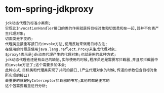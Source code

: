 # tom-spring-jdkproxy
	jdk动态代理的标准小案例;
	实现此InvocationHandler接口的类的作用就是将目标对象和切面柔和在一起,其并不负责产生代理对象;
	切面类是不变的;
	代理类重接重写接口的invoke方法,使用反射来调用目标方法;
	在使用的时候是使用java.lang.reflect.Proxy来生成代理对象;
	$proxy4表示是jdk动态代理产生的代理对象;也就是用的此种方式;
	jdk动态代理也还是有自己的缺陷,实际使用的时候,程序员还是需要写拦截器,并且写拦截器中的invoke方法了;这个需要多加体会;
	此种方式,目标类和代理类实现了共同的接口,(产生代理对象的时候,传递的参数包含目标对象所实现的接口)
	最重要的就是MyInterceptor拦截器的书写;其他的都是正常的
	这个包需要着重进行分析;